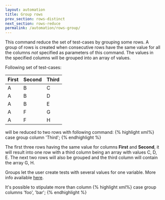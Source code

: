 ```yaml
---
layout: automation
title: Group rows
prev_section: rows-distinct
next_section: rows-reduce
permalink: /automation/rows-group/
---
```

This command reduce the set of test-cases by grouping some rows. A group of rows is created when consecutive rows have the same value for all the columns *not* specified as parameters of this command. The values in the specified columns will be grouped into an array of values.

Following set of test-cases:

|First|Second|Third
|-----|------|-----
| A | B | C
| A | B | D
| A | B | E
| A | F | G
| A | F | H

will be reduced to two rows with following command:
{% highlight xml%}
case group column 'Third';
{% endhighlight %}

The first three rows having the same value for columns **First** and **Second**, it will result into one row with a third column being an array with values C, D, E. The next two rows will also be grouped and the third column will contain the array G, H.

Groups let the user create tests with several values for one variable. More info available [here](../automation/generate-tests/#use-grouping-option).

It's possible to stipulate more than column
{% highlight xml%}
case group columns 'foo', 'bar';
{% endhighlight %}
